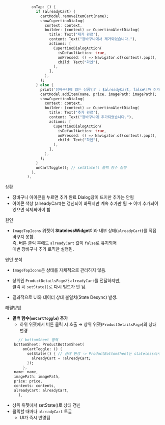 ```dart

            onTap: () {
              if (alreadyCart) {
                cartModel.removeItemCart(name);
                showCupertinoDialog(
                  context: context,
                  builder: (context) => CupertinoAlertDialog(
                    title: Text("제거 완료"),
                    content: Text("장바구니에서 제거되었습니다."),
                    actions: [
                      CupertinoDialogAction(
                        isDefaultAction: true,
                        onPressed: () => Navigator.of(context).pop(),
                        child: Text("확인"),
                      ),
                    ],
                  ),
                );
              } else {
                print('장바구니에 있는 상품임? : $alreadyCart, false니까 추가 함,');
                cartModel.addItem(name, price, imagePath: imagePath);
                showCupertinoDialog(
                  context: context,
                  builder: (context) => CupertinoAlertDialog(
                    title: Text("추가 완료"),
                    content: Text("장바구니에 추가되었습니다."),
                    actions: [
                      CupertinoDialogAction(
                        isDefaultAction: true,
                        onPressed: () => Navigator.of(context).pop(),
                        child: Text("확인"),
                      ),
                    ],
                  ),
                );
              }
              onCartToggle(); // setState() 콜백 함수 실행
            },
          ),
```

상황
- 장바구니 아이콘을 누르면 추가 완료 Dialog창이 뜨지만 추가는 안됨
- 아이콘 색상 (alreadyCart)는 갱신되어 바뀌지만 계속 추가만 됨 → 이미 추가되어있으면 삭제되어야 함

원인
- `ImageTopIcons` 위젯이 **StatelessWidget**이라 내부 상태(`alreadyCart`)를 직접 바꾸지 못함.  
	즉, 버튼 클릭 후에도 `alreadyCart` 값이 `false`로 유지되어  
	매번 장바구니 추가 로직만 실행됨.

원인 분석
- `ImageTopIcons`은 상태를 자체적으로 관리하지 않음.

- 상위인 `ProductDetailsPage`가 `alreadyCart`를 전달하지만,  
    클릭 시 `setState()`로 다시 빌드가 안 됨.
- 결과적으로 UI와 데이터 상태 불일치(State Desync) 발생.

해결방법
- **콜백 함수(`onCartToggle`) 추가**
	- 하위 위젯에서 버튼 클릭 시 호출 → 상위 위젯(`ProductDetailsPage`)의 상태 변경
```dart
      // bottomSheet 영역
	bottomSheet: ProductBottomSheet(
        onCartToggle: () {
          setState(() { // 상태 변경 -> ProductBottomSheet는 stateless라서 여기서 해야 함
            alreadyCart = !alreadyCart;
          });
        },
    name: name,
    imagePath: imagePath,
    price: price,
    contents: contents,
    alreadyCart: alreadyCart,
      ),
```

- 상위 위젯에서 setState()로 상태 갱신
- 클릭할 때마다 `alreadyCart` 토글
	- UI가 즉시 반영됨


